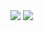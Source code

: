 <img src="https://www.codewars.com/users/mvaydev/badges/large?theme=light" />
<img src="https://github-readme-stats.vercel.app/api/top-langs/?username=mvaydev" />
